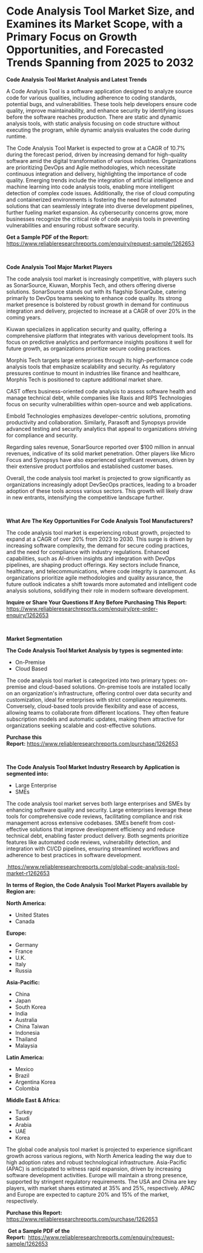 <p><h1>Code Analysis Tool Market Size, and Examines its Market Scope, with a Primary Focus on Growth Opportunities, and Forecasted Trends Spanning from 2025 to 2032</h1></p><p><strong>Code Analysis Tool Market Analysis and Latest Trends</strong></p>
<p><p>A Code Analysis Tool is a software application designed to analyze source code for various qualities, including adherence to coding standards, potential bugs, and vulnerabilities. These tools help developers ensure code quality, improve maintainability, and enhance security by identifying issues before the software reaches production. There are static and dynamic analysis tools, with static analysis focusing on code structure without executing the program, while dynamic analysis evaluates the code during runtime.</p><p>The Code Analysis Tool Market is expected to grow at a CAGR of 10.7% during the forecast period, driven by increasing demand for high-quality software amid the digital transformation of various industries. Organizations are prioritizing DevOps and Agile methodologies, which necessitate continuous integration and delivery, highlighting the importance of code quality. Emerging trends include the integration of artificial intelligence and machine learning into code analysis tools, enabling more intelligent detection of complex code issues. Additionally, the rise of cloud computing and containerized environments is fostering the need for automated solutions that can seamlessly integrate into diverse development pipelines, further fueling market expansion. As cybersecurity concerns grow, more businesses recognize the critical role of code analysis tools in preventing vulnerabilities and ensuring robust software security.</p></p>
<p><strong>Get a Sample PDF of the Report:&nbsp;</strong> <a href="https://www.reliableresearchreports.com/enquiry/request-sample/1262653?utm_campaign=2809&utm_medium=2&utm_source=Github&utm_content=ia&utm_term=20042025&utm_id=code-analysis-tool">https://www.reliableresearchreports.com/enquiry/request-sample/1262653</a></p>
<p>&nbsp;</p>
<p><strong>Code Analysis Tool Major Market Players</strong></p>
<p><p>The code analysis tool market is increasingly competitive, with players such as SonarSource, Kiuwan, Morphis Tech, and others offering diverse solutions. SonarSource stands out with its flagship SonarQube, catering primarily to DevOps teams seeking to enhance code quality. Its strong market presence is bolstered by robust growth in demand for continuous integration and delivery, projected to increase at a CAGR of over 20% in the coming years.</p><p>Kiuwan specializes in application security and quality, offering a comprehensive platform that integrates with various development tools. Its focus on predictive analytics and performance insights positions it well for future growth, as organizations prioritize secure coding practices.</p><p>Morphis Tech targets large enterprises through its high-performance code analysis tools that emphasize scalability and security. As regulatory pressures continue to mount in industries like finance and healthcare, Morphis Tech is positioned to capture additional market share.</p><p>CAST offers business-oriented code analysis to assess software health and manage technical debt, while companies like Raxis and RIPS Technologies focus on security vulnerabilities within open-source and web applications. </p><p>Embold Technologies emphasizes developer-centric solutions, promoting productivity and collaboration. Similarly, Parasoft and Synopsys provide advanced testing and security analytics that appeal to organizations striving for compliance and security.</p><p>Regarding sales revenue, SonarSource reported over $100 million in annual revenues, indicative of its solid market penetration. Other players like Micro Focus and Synopsys have also experienced significant revenues, driven by their extensive product portfolios and established customer bases.</p><p>Overall, the code analysis tool market is projected to grow significantly as organizations increasingly adopt DevSecOps practices, leading to a broader adoption of these tools across various sectors. This growth will likely draw in new entrants, intensifying the competitive landscape further.</p></p>
<p>&nbsp;</p>
<p><strong>What Are The Key Opportunities For Code Analysis Tool Manufacturers?</strong></p>
<p><p>The code analysis tool market is experiencing robust growth, projected to expand at a CAGR of over 20% from 2023 to 2030. This surge is driven by increasing software complexity, the demand for secure coding practices, and the need for compliance with industry regulations. Enhanced capabilities, such as AI-driven insights and integration with DevOps pipelines, are shaping product offerings. Key sectors include finance, healthcare, and telecommunications, where code integrity is paramount. As organizations prioritize agile methodologies and quality assurance, the future outlook indicates a shift towards more automated and intelligent code analysis solutions, solidifying their role in modern software development.</p></p>
<p><strong>Inquire or Share Your Questions If Any Before Purchasing This Report:</strong> <a href="https://www.reliableresearchreports.com/enquiry/pre-order-enquiry/1262653?utm_campaign=2809&utm_medium=2&utm_source=Github&utm_content=ia&utm_term=20042025&utm_id=code-analysis-tool">https://www.reliableresearchreports.com/enquiry/pre-order-enquiry/1262653</a></p>
<p>&nbsp;</p>
<p><strong>Market Segmentation</strong></p>
<p><strong>The Code Analysis Tool Market Analysis by types is segmented into:</strong></p>
<p><ul><li>On-Premise</li><li>Cloud Based</li></ul></p>
<p><p>The code analysis tool market is categorized into two primary types: on-premise and cloud-based solutions. On-premise tools are installed locally on an organization's infrastructure, offering control over data security and customization, ideal for enterprises with strict compliance requirements. Conversely, cloud-based tools provide flexibility and ease of access, allowing teams to collaborate from different locations. They often feature subscription models and automatic updates, making them attractive for organizations seeking scalable and cost-effective solutions.</p></p>
<p><strong>Purchase this Report:&nbsp;</strong><a href="https://www.reliableresearchreports.com/purchase/1262653?utm_campaign=2809&utm_medium=2&utm_source=Github&utm_content=ia&utm_term=20042025&utm_id=code-analysis-tool">https://www.reliableresearchreports.com/purchase/1262653</a></p>
<p>&nbsp;</p>
<p><strong>The Code Analysis Tool Market Industry Research by Application is segmented into:</strong></p>
<p><ul><li>Large Enterprise</li><li>SMEs</li></ul></p>
<p><p>The code analysis tool market serves both large enterprises and SMEs by enhancing software quality and security. Large enterprises leverage these tools for comprehensive code reviews, facilitating compliance and risk management across extensive codebases. SMEs benefit from cost-effective solutions that improve development efficiency and reduce technical debt, enabling faster product delivery. Both segments prioritize features like automated code reviews, vulnerability detection, and integration with CI/CD pipelines, ensuring streamlined workflows and adherence to best practices in software development.</p></p>
<p><a href="https://www.reliableresearchreports.com/global-code-analysis-tool-market-r1262653?utm_campaign=2809&utm_medium=2&utm_source=Github&utm_content=ia&utm_term=20042025&utm_id=code-analysis-tool">&nbsp;https://www.reliableresearchreports.com/global-code-analysis-tool-market-r1262653</a></p>
<p><strong>In terms of Region, the Code Analysis Tool Market Players available by Region are:</strong></p>
<p>
    <p> <strong> North America: </strong>
        <ul>
            <li>United States</li>
            <li>Canada</li>
        </ul>
        </p> 
    <p> <strong> Europe: </strong>
        <ul>
            <li>Germany</li>
            <li>France</li>
            <li>U.K.</li>
            <li>Italy</li>
            <li>Russia</li>
        </ul>
        </p> 
    <p> <strong> Asia-Pacific: </strong>
        <ul>
            <li>China</li>
            <li>Japan</li>
            <li>South Korea</li>
            <li>India</li>
            <li>Australia</li>
            <li>China Taiwan</li>
            <li>Indonesia</li>
            <li>Thailand</li>
            <li>Malaysia</li>
        </ul>
        </p> 
    <p> <strong> Latin America: </strong>
        <ul>
            <li>Mexico</li>
            <li>Brazil</li>
            <li>Argentina Korea</li>
            <li>Colombia</li>
        </ul>
        </p> 
    <p> <strong> Middle East & Africa: </strong>
        <ul>
            <li>Turkey</li>
            <li>Saudi</li>
            <li>Arabia</li>
            <li>UAE</li>
            <li>Korea</li>
        </ul>
    </p>
    </p>
<p><p>The global code analysis tool market is projected to experience significant growth across various regions, with North America leading the way due to high adoption rates and robust technological infrastructure. Asia-Pacific (APAC) is anticipated to witness rapid expansion, driven by increasing software development activities. Europe will maintain a strong presence, supported by stringent regulatory requirements. The USA and China are key players, with market shares estimated at 35% and 25%, respectively. APAC and Europe are expected to capture 20% and 15% of the market, respectively.</p></p>
<p><strong>Purchase this Report: </strong><a href="https://www.reliableresearchreports.com/purchase/1262653?utm_campaign=2809&utm_medium=2&utm_source=Github&utm_content=ia&utm_term=20042025&utm_id=code-analysis-tool">https://www.reliableresearchreports.com/purchase/1262653</a></p>
<p>&nbsp;<strong>Get a Sample PDF of the Report:&nbsp;&nbsp;</strong><a href="https://www.reliableresearchreports.com/enquiry/request-sample/1262653?utm_campaign=2809&utm_medium=2&utm_source=Github&utm_content=ia&utm_term=20042025&utm_id=code-analysis-tool">https://www.reliableresearchreports.com/enquiry/request-sample/1262653</a></p>
<p><strong></strong></p>
<p><p></p><p></p><p></p></p>